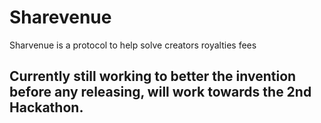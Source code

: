 # Sharevenue
Sharvenue is a protocol to help solve creators royalties fees




## Currently still working to better the invention before any releasing, will work towards the 2nd Hackathon.
